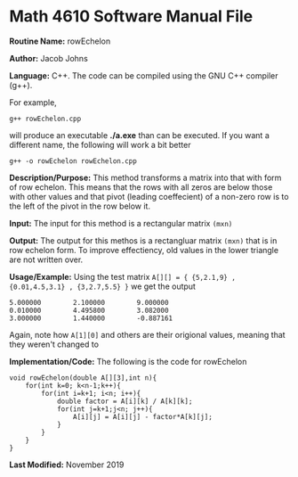 # Math 4610 Software Manual File

**Routine Name:** rowEchelon

**Author:** Jacob Johns

**Language:** C++. The code can be compiled using the GNU C++ compiler (g++).

For example,

    g++ rowEchelon.cpp

will produce an executable **./a.exe** than can be executed. If you want a different name, the following will work a bit
better

    g++ -o rowEchelon rowEchelon.cpp

**Description/Purpose:** This method transforms a matrix into that with form of row echelon. This means that the rows with all zeros are below those with other values and that pivot (leading coeffecient) of a non-zero row is to the left of the pivot in the row below it. 

**Input:** The input for this method is a rectangular matrix `(mxn)`

**Output:** The output for this methos is a rectangluar matrix `(mxn)` that is in row echelon form. To improve effectiency, old values in the lower triangle are not written over.

**Usage/Example:** Using the test matrix `A[][] = { {5,2.1,9} ,  {0.01,4.5,3.1} , {3,2.7,5.5} }` we get the output
```
5.000000        2.100000        9.000000
0.010000        4.495800        3.082000
3.000000        1.440000        -0.887161
```
Again, note how `A[1][0]` and others are their origional values, meaning that they weren't changed to 


**Implementation/Code:** The following is the code for rowEchelon
```
void rowEchelon(double A[][3],int n){
	for(int k=0; k<n-1;k++){
		for(int i=k+1; i<n; i++){
			double factor = A[i][k] / A[k][k];
			for(int j=k+1;j<n; j++){
				A[i][j] = A[i][j] - factor*A[k][j];		
			}
		}
	}
}
```


**Last Modified:** November 2019

